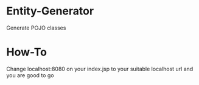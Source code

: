# Entity-Generator
Generate POJO classes

# How-To
Change localhost:8080 on your index.jsp to your suitable localhost url and you are good to go
